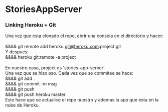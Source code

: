 # StoriesAppServer

### Linking Heroku + Git

Una vez que esta clonado el repo, abrir una consola en el directorio y hacer: <br/>
<br/>
&&&& git remote add heroku git@heroku.com:project.git<br/>
Y despues:<br/>
&&&& heroku git:remote -a project<br/>
<br/>
En nuestro caso, project es 'stories-app-server'.<br/>
Una vez que se hizo eso. Cada vez que se commitee se hace:<br/>
&&&& git add .<br/>
&&&& git commit -m msg<br/>
&&&& git push<br/>
&&&& git push heroku master<br/>
Esto hace que se actualice el repo nuestro y ademas la app que esta en la nube de 
Heroku.
